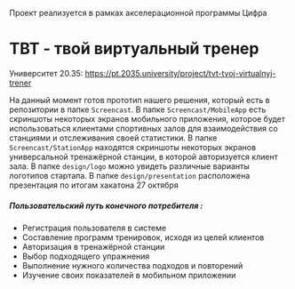 Проект реализуется в рамках акселерационной программы Цифра
# ТВТ - твой виртуальный тренер

Университет 20.35: https://pt.2035.university/project/tvt-tvoj-virtualnyj-trener

На данный момент готов прототип нашего решения, который есть в репозитории в папке `Screencast`.
В папке `Screencast/MobileApp` есть скриншоты некоторых экранов мобильного приложения, которое будет использоваться клиентами спортивных залов для взаимодействия со станциями и отслеживания своей статистики.
В папке `Screencast/StationApp` находятся скриншоты некоторых экранов универсальной тренажёрной станции, в которой авторизуется клиент зала.
В папке `design/logo` можно увидеть различные варианты логотипов стартапа.
В папке `design/presentation` расположена презентация по итогам хакатона 27 октября
##### Пользовательский путь **конечного потребителя** :
- Регистрация пользователя в системе
- Составление программ тренировок, исходя из целей клиентов
- Авторизация в тренажёрной станции
- Выбор подходящего упражнения
- Выполнение нужного количества подходов и повторений
- Изучение своих показателей в мобильном приложении
